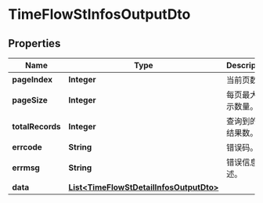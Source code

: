 
# TimeFlowStInfosOutputDto

## Properties
Name | Type | Description | Notes
------------ | ------------- | ------------- | -------------
**pageIndex** | **Integer** | 当前页数。 |  [optional]
**pageSize** | **Integer** | 每页最大显示数量。 |  [optional]
**totalRecords** | **Integer** | 查询到的总结果数。 |  [optional]
**errcode** | **String** | 错误码。 |  [optional]
**errmsg** | **String** | 错误信息描述。 |  [optional]
**data** | [**List&lt;TimeFlowStDetailInfosOutputDto&gt;**](TimeFlowStDetailInfosOutputDto.md) |  |  [optional]



